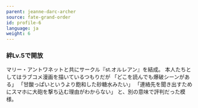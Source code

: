 ```yaml
---
parent: jeanne-darc-archer
source: fate-grand-order
id: profile-6
language: ja
weight: 6
---
```


### 絆Lv.5で開放

マリー・アントワネットと共にサークル『st.オルレアン』を結成。
本人たちとしてはラブコメ漫画を描いているつもりだが
「どこを読んでも爆破シーンがある」
「甘酸っぱいというより飽和した砂糖水みたい」
「連絡先を聞き出すためにスマホに大砲を撃ち込む理由がわからない」
と、別の意味で評判だった模様。
